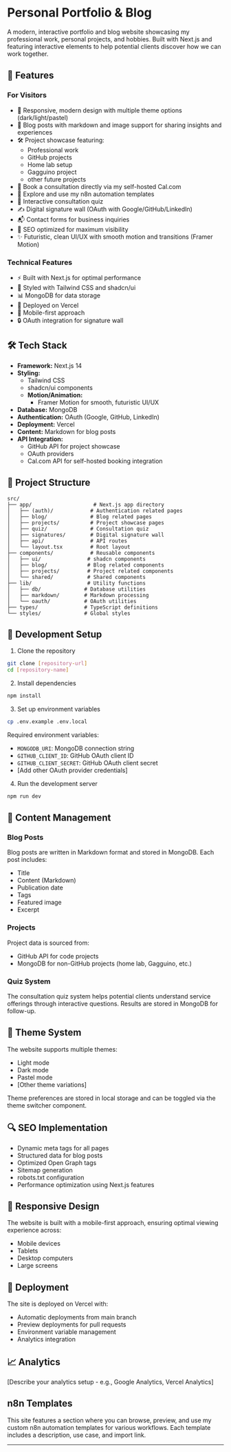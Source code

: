 # Personal Portfolio & Blog

A modern, interactive portfolio and blog website showcasing my professional work, personal projects, and hobbies. Built with Next.js and featuring interactive elements to help potential clients discover how we can work together.

## 🚀 Features

### For Visitors
- 📱 Responsive, modern design with multiple theme options (dark/light/pastel)
- 📝 Blog posts with markdown and image support for sharing insights and experiences
- 🛠️ Project showcase featuring:
  - Professional work
  - GitHub projects
  - Home lab setup
  - Gagguino project
  - other future projects
- 📅 Book a consultation directly via my self-hosted Cal.com
- 🧩 Explore and use my n8n automation templates
- 🤝 Interactive consultation quiz
- ✍️ Digital signature wall (OAuth with Google/GitHub/LinkedIn)
- 📬 Contact forms for business inquiries
- 🎯 SEO optimized for maximum visibility
- ✨ Futuristic, clean UI/UX with smooth motion and transitions (Framer Motion)

### Technical Features
- ⚡ Built with Next.js for optimal performance
- 🎨 Styled with Tailwind CSS and shadcn/ui
- 📊 MongoDB for data storage
- 🚀 Deployed on Vercel
- 📱 Mobile-first approach
- 🔒 OAuth integration for signature wall

## 🛠️ Tech Stack

- **Framework:** Next.js 14
- **Styling:** 
  - Tailwind CSS
  - shadcn/ui components
  - **Motion/Animation:**
    - Framer Motion for smooth, futuristic UI/UX
- **Database:** MongoDB
- **Authentication:** OAuth (Google, GitHub, LinkedIn)
- **Deployment:** Vercel
- **Content:** Markdown for blog posts
- **API Integration:**
  - GitHub API for project showcase
  - OAuth providers
  - Cal.com API for self-hosted booking integration

## 📁 Project Structure

```
src/
├── app/                    # Next.js app directory
│   ├── (auth)/            # Authentication related pages
│   ├── blog/              # Blog related pages
│   ├── projects/          # Project showcase pages
│   ├── quiz/              # Consultation quiz
│   ├── signatures/        # Digital signature wall
│   ├── api/               # API routes
│   └── layout.tsx         # Root layout
├── components/            # Reusable components
│   ├── ui/               # shadcn components
│   ├── blog/             # Blog related components
│   ├── projects/         # Project related components
│   └── shared/           # Shared components
├── lib/                  # Utility functions
│   ├── db/              # Database utilities
│   ├── markdown/        # Markdown processing
│   └── oauth/           # OAuth utilities
├── types/               # TypeScript definitions
└── styles/              # Global styles
```

## 🔧 Development Setup

1. Clone the repository
```bash
git clone [repository-url]
cd [repository-name]
```

2. Install dependencies
```bash
npm install
```

3. Set up environment variables
```bash
cp .env.example .env.local
```

Required environment variables:
- `MONGODB_URI`: MongoDB connection string
- `GITHUB_CLIENT_ID`: GitHub OAuth client ID
- `GITHUB_CLIENT_SECRET`: GitHub OAuth client secret
- [Add other OAuth provider credentials]

4. Run the development server
```bash
npm run dev
```

## 📝 Content Management

### Blog Posts
Blog posts are written in Markdown format and stored in MongoDB. Each post includes:
- Title
- Content (Markdown)
- Publication date
- Tags
- Featured image
- Excerpt

### Projects
Project data is sourced from:
- GitHub API for code projects
- MongoDB for non-GitHub projects (home lab, Gagguino, etc.)

### Quiz System
The consultation quiz system helps potential clients understand service offerings through interactive questions. Results are stored in MongoDB for follow-up.

## 🎨 Theme System

The website supports multiple themes:
- Light mode
- Dark mode
- Pastel mode
- [Other theme variations]

Theme preferences are stored in local storage and can be toggled via the theme switcher component.

## 🔍 SEO Implementation

- Dynamic meta tags for all pages
- Structured data for blog posts
- Optimized Open Graph tags
- Sitemap generation
- robots.txt configuration
- Performance optimization using Next.js features

## 📱 Responsive Design

The website is built with a mobile-first approach, ensuring optimal viewing experience across:
- Mobile devices
- Tablets
- Desktop computers
- Large screens

## 🚀 Deployment

The site is deployed on Vercel with:
- Automatic deployments from main branch
- Preview deployments for pull requests
- Environment variable management
- Analytics integration

## 📈 Analytics

[Describe your analytics setup - e.g., Google Analytics, Vercel Analytics]

## n8n Templates

This site features a section where you can browse, preview, and use my custom n8n automation templates for various workflows. Each template includes a description, use case, and import link.

---